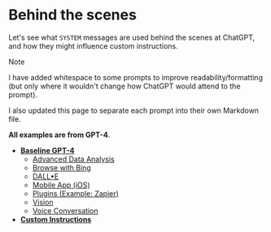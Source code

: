 # Behind the scenes

Let's see what `SYSTEM` messages are used behind the scenes at ChatGPT, and how they might influence custom instructions.

> [!NOTE]
> I have added whitespace to some prompts to improve readability/formatting (but only where it wouldn't change how ChatGPT would attend to the prompt). 
>
> I also updated this page to separate each prompt into their own Markdown file.

**All examples are from GPT-4**.

- [**Baseline GPT-4**](_system-prompts/base.md)
  - [Advanced Data Analysis](_system-prompts/advanced-data-analysis.md)
  - [Browse with Bing](_system-prompts/bing.md)
  - [DALL•E](_system-prompts/dall-e.md)
  - [Mobile App (iOS)](_system-prompts/mobile-app.md)
  - [Plugins (Example: Zapier)](_system-prompts/plugins.md)
  - [Vision](_system-prompts/vision.md)
  - [Voice Conversation](_system-prompts/voice-conversation.md)
- [**Custom Instructions**](_system-prompts/_custom-instructions.md)